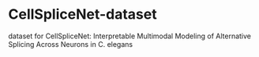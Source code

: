 # CellSpliceNet-dataset
dataset for CellSpliceNet: Interpretable Multimodal Modeling of Alternative Splicing Across Neurons in C. elegans
